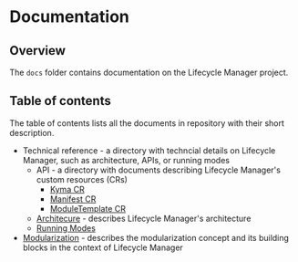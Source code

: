 # Documentation

## Overview

The `docs` folder contains documentation on the Lifecycle Manager project.

## Table of contents

The table of contents lists all the documents in repository with their short description.

- Technical reference - a directory with techncial details on Lifecycle Manager, such as architecture, APIs, or running modes
    - API - a directory with documents describing Lifecycle Manager's custom resources (CRs)
        - [Kyma CR](/docs/technical-reference/api/kyma-cr.md)
        - [Manifest CR](/docs/technical-reference/api/manifest-cr.md)
        - [ModuleTemplate CR](/docs/technical-reference/api/moduleTemplate-cr.md)
    - [Architecure](/docs/technical-reference/architecture.md) - describes Lifecycle Manager's architecture
    - [Running Modes](/docs/technical-reference/running-modes.md)
- [Modularization](modularization.md) - describes the modularization concept and its building blocks in the context of Lifecycle Manager
